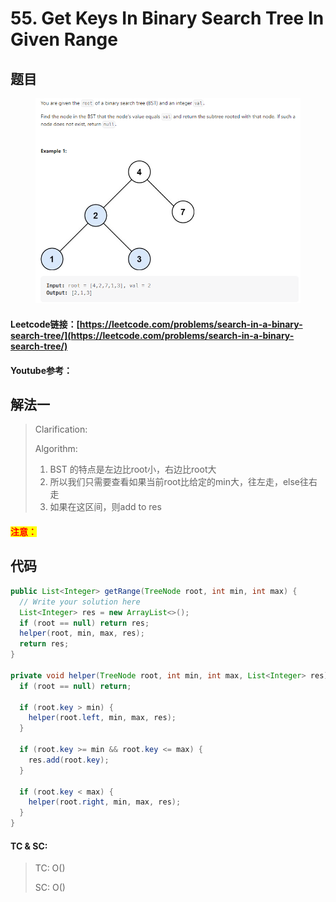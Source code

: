 # 55. Get Keys In Binary Search Tree In Given Range

## 题目

<figure><img src="../../.gitbook/assets/image (4) (5).png" alt=""><figcaption></figcaption></figure>

#### Leetcode链接：[https://leetcode.com/problems/search-in-a-binary-search-tree/](https://leetcode.com/problems/search-in-a-binary-search-tree/)

#### Youtube参考：

## 解法一

> Clarification:&#x20;
>
> Algorithm:&#x20;
>
> 1. BST 的特点是左边比root小，右边比root大
> 2. 所以我们只需要查看如果当前root比给定的min大，往左走，else往右走
> 3. 如果在这区间，则add to res

#### <mark style="color:red;">注意：</mark>

## 代码

```java
public List<Integer> getRange(TreeNode root, int min, int max) {
  // Write your solution here
  List<Integer> res = new ArrayList<>();
  if (root == null) return res;
  helper(root, min, max, res);
  return res;
}

private void helper(TreeNode root, int min, int max, List<Integer> res) {
  if (root == null) return;

  if (root.key > min) {
    helper(root.left, min, max, res);
  }

  if (root.key >= min && root.key <= max) {
    res.add(root.key);
  }

  if (root.key < max) {
    helper(root.right, min, max, res);
  }
}
```

#### TC & SC:&#x20;

> TC: O()
>
> SC: O()
